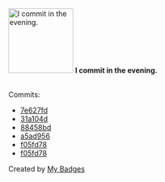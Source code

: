<img src="https://my-badges.github.io/my-badges/evening-commits.png" alt="I commit in the evening." title="I commit in the evening." width="128">
<strong>I commit in the evening.</strong>
<br><br>

Commits:

- <a href="https://github.com/dai/Follow/commit/7e627fd9a0f7bcda9258b62ecebb2b28a717fc41">7e627fd</a>
- <a href="https://github.com/dai/workspace-blank/commit/31a104d5953c235886b9113a046122ee400f37e3">31a104d</a>
- <a href="https://github.com/dai/Follow/commit/88458bd7a3e32854cd5b7b93f36c72f6cf3abac5">88458bd</a>
- <a href="https://github.com/dai/Follow/commit/a5ad956ed2992454e2f4fd68aa1376896cdec308">a5ad956</a>
- <a href="https://github.com/dai/zenn/commit/f05fd780ea8cb87c1992e7589f5f1f7e9eaa2f9a">f05fd78</a>
- <a href="https://github.com/dai/djot/commit/f05fd780ea8cb87c1992e7589f5f1f7e9eaa2f9a">f05fd78</a>


Created by <a href="https://github.com/my-badges/my-badges">My Badges</a>